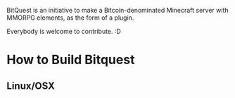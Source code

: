 BitQuest is an initiative to make a Bitcoin-denominated Minecraft server with MMORPG elements, as the form of a plugin.


Everybody is welcome to contribute. :D


How to Build Bitquest
=====================

Linux/OSX
---------
```./gradlew shadowJar